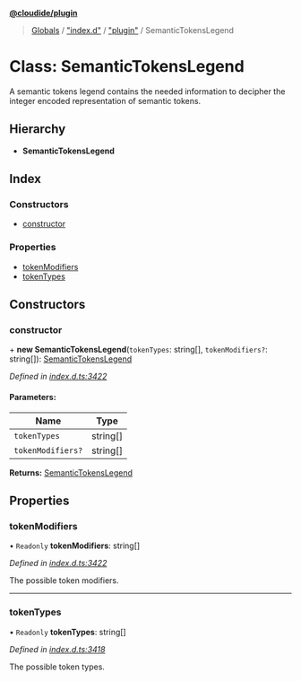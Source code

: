 **[@cloudide/plugin](../README.md)**

> [Globals](../README.md) / ["index.d"](../modules/_index_d_.md) / ["plugin"](../modules/_index_d_._plugin_.md) / SemanticTokensLegend

# Class: SemanticTokensLegend

A semantic tokens legend contains the needed information to decipher
the integer encoded representation of semantic tokens.

## Hierarchy

* **SemanticTokensLegend**

## Index

### Constructors

* [constructor](_index_d_._plugin_.semantictokenslegend.md#constructor)

### Properties

* [tokenModifiers](_index_d_._plugin_.semantictokenslegend.md#tokenmodifiers)
* [tokenTypes](_index_d_._plugin_.semantictokenslegend.md#tokentypes)

## Constructors

### constructor

\+ **new SemanticTokensLegend**(`tokenTypes`: string[], `tokenModifiers?`: string[]): [SemanticTokensLegend](_index_d_._plugin_.semantictokenslegend.md)

*Defined in [index.d.ts:3422](https://github.com/shuyaqian/cloudide-plugin-api/blob/57a3a2a/index.d.ts#L3422)*

#### Parameters:

Name | Type |
------ | ------ |
`tokenTypes` | string[] |
`tokenModifiers?` | string[] |

**Returns:** [SemanticTokensLegend](_index_d_._plugin_.semantictokenslegend.md)

## Properties

### tokenModifiers

• `Readonly` **tokenModifiers**: string[]

*Defined in [index.d.ts:3422](https://github.com/shuyaqian/cloudide-plugin-api/blob/57a3a2a/index.d.ts#L3422)*

The possible token modifiers.

___

### tokenTypes

• `Readonly` **tokenTypes**: string[]

*Defined in [index.d.ts:3418](https://github.com/shuyaqian/cloudide-plugin-api/blob/57a3a2a/index.d.ts#L3418)*

The possible token types.
